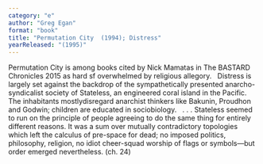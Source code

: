 ```yaml
---
category: "e"
author: "Greg Egan"
format: "book"
title: "Permutation City  (1994); Distress"
yearReleased: "(1995)"
---
```

Permutation City is among books cited by Nick Mamatas in The BASTARD Chronicles 2015 as hard sf overwhelmed by religious allegory.
 
Distress is largely set against the backdrop of the sympathetically presented anarcho-syndicalist society of Stateless, an engineered coral island in the Pacific. The inhabitants mostlydisregard anarchist thinkers like Bakunin, Proudhon and Godwin; children are educated in sociobiology.
 
. . . Stateless seemed to run on the principle of people agreeing to do the same thing for entirely different reasons. It was a sum over mutually contradictory topologies which left the calculus of pre-space for dead; no imposed politics, philosophy, religion, no idiot cheer-squad worship of flags or symbols—but order emerged nevertheless. (ch. 24)